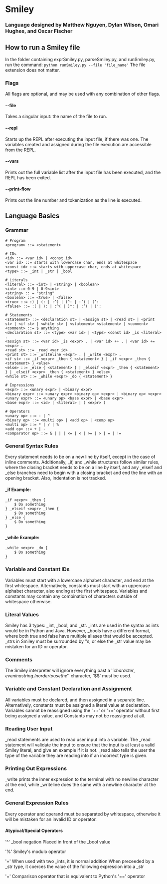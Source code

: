 # Smiley
### Language designed by Matthew Nguyen, Dylan Wilson, Omari Hughes, and Oscar Fischer

## How to run a Smiley file
In the folder containing exprSmiley.py, parseSmiley.py, and runSmiley.py, run the command:
    ```
    python runSmiley.py --file 'file_name'
    ```
The file extension does not matter.

### Flags
All flags are optional, and may be used with any combination of other flags.
#### --file
Takes a singular input: the name of the file to run.

#### --repl
Starts up the REPL after executing the input file, if there was one. The variables created and
assigned during the file execution are accessible from the REPL. 

#### --vars
Prints out the full variable list after the input file has been executed, and the REPL has been
exited.

#### --print-flow
Prints out the line number and tokenization as the line is executed.

## Language Basics
### Grammar
```
# Program
<program> ::= <statement>

# IDs
<id> ::= <var id> | <const id>
<var id> ::= starts with lowercase char, ends at whitespace
<const id> ::= starts with uppercase char, ends at whitespace 
<type> ::= _int | _str | _bool

# Literals
<literal> ::= <int> | <string> | <boolean>
<int> ::= 0-9 | 0-9<int> 
<string> :: = "string"
<boolean> ::= <true> | <false> 
<true> ::= :) | (: | :^) | (^: | :’) | (’:
<false> ::= :( | ): | :^( | )^: | :’( | )‘:

# Statements
<statement> ::= <declaration st> | <assign st> | <read st> | <print st> | <if st> | <while st> | <statement> <statement> | <comment>
<comment> ::= $ anything
<declaration st> ::= <type> <var id> | <type> <const id> _is <literal> . 
<assign st> ::= <var id> _is <expr> . | <var id> ++ . | <var id> += <expr> .
<read st> ::= _read <var id> .
<print st> ::= _writeline <expr> . | _write <expr> .
<if st> ::= _if <expr> _then { <statement> } | _if <expr> _then { <statement> } <else>
<else> ::= _else { <statement> } | _elseif <expr> _then { <statement> } | _elseif <expr> _then { <statement> } <else>
<while st> ::= _while <expr> _do { <statement> }

# Expressions
<expr> ::= <unary expr> | <binary expr> 
<binary expr> ::= <unary expr> <binary op> <expr> | <binary op> <expr>
<unary expr> ::= <unary op> <base expr> | <base expr> 
<base expr> ::= <id> | <literal> | ( <expr> ) 

# Operators
<unary op> ::= - | ^
<binary op> ::= <multi op> | <add op> | <comp op>
<multi op> ::= * | / | %
<add op> ::= + | -
<comparator op> ::= & | | | <= | < | >= | > | = | !=
```

### General Syntax Rules
Every statement needs to be on a new line by itself, except in the case of inline comments. 
Additionally, _if, and _while structures follow similar rules, where the closing bracket needs to
be on a line by itself, and any _elseif and _else branches need to begin with a closing bracket and
end the line with an opening bracket. Also, indentation is not tracked.

#### _if Example:
```
_if <expr> _then {
    $ Do something
} _elseif <expr> _then {
    $ Do something
} _else {
    $ Do something
}
```

#### _while Example:
```
_while <expr> _do {
    $ Do something
}
```

### Variable and Constant IDs
Variables must start with a lowercase alphabet character, and end at the first whitespace.
Alternatively, constants must start with an uppercase alphabet character, also ending at the first
whitespace. Variables and constants may contain any combination of characters outside of whitespace
otherwise. 

### Literal Values
Smiley has 3 types: _int, _bool, and _str. _ints are used in the syntax as ints would be in Python 
and Java. However, _bools have a different format, where both true and false have multiple aliases 
that would be accepted. _strs in Smiley must be surrounded by "s, or else the _str value may be
mistaken for an ID or operator.

### Comments
The Smiley interpreter will ignore everything past a '$' character, even in a string. In order to
use the '$' character, '$$' must be used. 

### Variable and Constant Declaration and Assignment
All variables must be declared, and then assigned in a separate line. Alternatively, constants 
must be assigned a literal value at declaration. Variables cannot be reassigned using the '++' or
'+=' operator without first being assigned a value, and Constants may not be reassigned at all.

### Reading User Input
_read statements are used to read user input into a variable. The _read statement will validate
the input to ensure that the input is at least a valid Smiley literal, and give an example if it
is not. _read also tells the user the type of the variable they are reading into if an incorrect
type is given.

### Printing Out Expressions
_write prints the inner expression to the terminal with no newline character at the end, while
_writeline does the same with a newline character at the end.

### General Expression Rules
Every operator and operand must be separated by whitespace, otherwise it will be mistaken for an
invalid ID or operator.

#### Atypical/Special Operators
'^'
    _bool negation
    Placed in front of the _bool value

'%'
    Smiley's modulo operator

'+'
    When used with two _ints, it is normal addition
    When preceeded by a _str type, it coerces the value of the following expression into a _str

'='
    Comparison operator that is equivalent to Python's '==' operator
